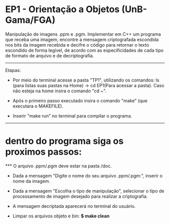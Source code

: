 # EP1 - Orientação a Objetos (UnB- Gama/FGA)

Manipulação de imagens .ppm e .pgm. Implementar em C++ um programa que receba uma imagem, encontre a mensagem criptografada escondida nos bits da imagem recebida e decifre o código para retornar o texto escondido de forma legível, de acordo com as especificidades de cada tipo de formato de arquivo e de decriptografia. 

-----------------------------------------------------------------------
Etapas:

* Por meio do terminal acesse a pasta "TP1", utilizando os comandos: ls (para listas suas pastas na Home) -> cd EP1(Para acessar a pasta). Caso não esteja na home insira o comando "cd ~".

* Após o primeiro passo executado insira o comando "make" (que executara o MAKEFILE).

* Inserir "make run" no terminal para compilar o programa.

-----------------------------------------------------------------------
# dentro do programa siga os proximos passos:

*** O arquivo .ppm/.pgm deve estar na pasta /doc.

* Dada a mensagem "Digite o nome do seu arquivo .ppm/.pgm:", inserir o nome da imagem.

* Dada a mensagem "Escolha o tipo de manipulação", selecionar o tipo de processamento de imagem desejado para realizar a criptografia.

* A mensagem decriptada aparecerá no terminal do usuário.

* Limpar os arquivos objeto e bin: **$ make clean** 

